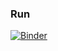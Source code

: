 ### Run

[![Binder](https://mybinder.org/badge_logo.svg)](https://mybinder.org/v2/gh/dannesx/Young1/HEAD)